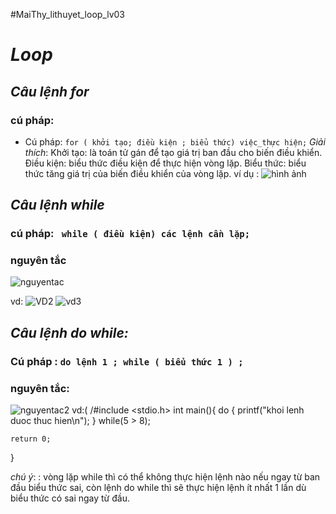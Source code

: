 #MaiThy_lithuyet_loop_lv03
#    *Loop*
## *Câu lệnh for*
### cú pháp:
- Cú pháp: `for ( khởi tạo; điều kiện ; biểu thức) việc_thực hiện;`
_Giải thích_:
Khởi tạo: là toán tử gán để tạo giá trị ban đầu cho biến điều khiển.
Điều kiện: biểu thức điều kiện để thực hiện vòng lặp.
Biểu thức: biểu thức tăng giá trị của biến điều khiển của vòng lặp.
ví dụ :
![hình ảnh](https://gc0904g6.files.wordpress.com/2014/02/12345678.jpg?w=500)

## *Câu lệnh while*
### cú pháp: ` while ( điều kiện) các lệnh cần lặp;`
### nguyên tắc
![nguyentac](http://www.nguyenvanquan7826.com/wp-content/uploads/2014/12/for.png)

vd:
![VD2](https://gc0904g6.files.wordpress.com/2014/02/taitai.jpg)
![vd3](https://gc0904g6.files.wordpress.com/2014/02/123321.jpg)

## *Câu lệnh do while:*
### Cú pháp : `do lệnh 1 ; while ( biểu thức 1 ) ;`
### nguyên tắc:
![nguyentac2](http://www.nguyenvanquan7826.com/wp-content/uploads/2014/12/do-while.png)
vd:(
/#include <stdio.h>
 int main(){
    do {
        printf("khoi lenh duoc thuc hien\n");
    } while(5 > 8);
     
    return 0;
}

*chú ý*: : vòng lặp while thì có thể không thực hiện lệnh nào nếu ngay từ ban đầu biểu thức sai, còn lệnh do while thì sẽ thực hiện lệnh ít nhất 1 lần dù biểu thức có sai ngay từ đầu.


